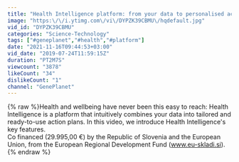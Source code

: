 ```yaml
---
title: "Health Intelligence platform: from your data to personalised action plans"
image: "https:\/\/i.ytimg.com\/vi\/DYPZK39CBMU\/hqdefault.jpg"
vid_id: "DYPZK39CBMU"
categories: "Science-Technology"
tags: ["#geneplanet","#health","#platform"]
date: "2021-11-16T09:44:53+03:00"
vid_date: "2019-07-24T11:59:15Z"
duration: "PT2M7S"
viewcount: "3878"
likeCount: "34"
dislikeCount: "1"
channel: "GenePlanet"
---
```

{% raw %}Health and wellbeing have never been this easy to reach: Health Intelligence is a platform that intuitively combines your data into tailored and ready-to-use action plans. In this video, we introduce Health Intelligence's key features.<br />Co financed (29.995,00 €) by the Republic of Slovenia  and the European Union, from the European Regional Development Fund (www.eu-skladi.si).{% endraw %}
